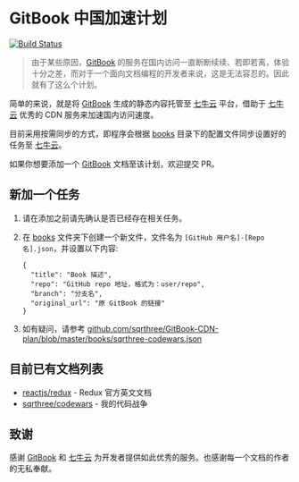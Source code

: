 # GitBook 中国加速计划

[![Build Status](https://travis-ci.org/sqrthree/GitBook-CDN-plan.svg?branch=master)](https://travis-ci.org/sqrthree/GitBook-CDN-plan)

> 由于某些原因，[GitBook](http://gitbook.com/) 的服务在国内访问一直断断续续、若即若离，体验十分之差，而对于一个面向文档编程的开发者来说，这是无法容忍的。因此就有了这么个计划。

简单的来说，就是将 [GitBook](http://gitbook.com/) 生成的静态内容托管至 [七牛云](https://www.qiniu.com/) 平台，借助于 [七牛云](https://www.qiniu.com/) 优秀的 CDN 服务来加速国内访问速度。

目前采用按需同步的方式，即程序会根据 [books](https://github.com/sqrthree/GitBook-CDN-plan/blob/master/books/) 目录下的配置文件同步设置好的任务至 [七牛云](https://www.qiniu.com/)。

如果你想要添加一个 [GitBook](http://gitbook.com/) 文档至该计划，欢迎提交 PR。

## 新加一个任务

1. 请在添加之前请先确认是否已经存在相关任务。

2. 在 [books](https://github.com/sqrthree/GitBook-CDN-plan/blob/master/books/) 文件夹下创建一个新文件，文件名为 `[GitHub 用户名]-[Repo 名].json`，并设置以下内容:

    ```
    {
      "title": "Book 描述",
      "repo": "GitHub repo 地址，格式为：user/repo",
      "branch": "分支名",
      "original_url": "原 GitBook 的链接"
    }
    ```
3. 如有疑问，请参考 [github.com/sqrthree/GitBook-CDN-plan/blob/master/books/sqrthree-codewars.json](https://github.com/sqrthree/GitBook-CDN-plan/blob/master/books/sqrthree-codewars.json)

## 目前已有文档列表

<!--list-start-->
- [reactjs/redux](http://op6gls4d1.bkt.clouddn.com/reactjs-redux/) - Redux 官方英文文档
- [sqrthree/codewars](http://op6gls4d1.bkt.clouddn.com/sqrthree-codewars/) - 我的代码战争
<!--list-end-->

## 致谢

感谢 [GitBook](http://gitbook.com/) 和 [七牛云](https://www.qiniu.com/) 为开发者提供如此优秀的服务。也感谢每一个文档的作者的无私奉献。
